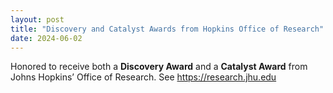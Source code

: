 ```yaml
---
layout: post
title: "Discovery and Catalyst Awards from Hopkins Office of Research"
date: 2024-06-02
---
```

Honored to receive both a **Discovery Award** and a **Catalyst Award** from Johns Hopkins’ Office of Research. See https://research.jhu.edu
